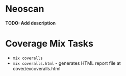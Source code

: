 # Neoscan

**TODO: Add description**

# Coverage Mix Tasks
  * `mix coveralls`
  * `mix coveralls.html` - generates HTML report file at cover/excoveralls.html
